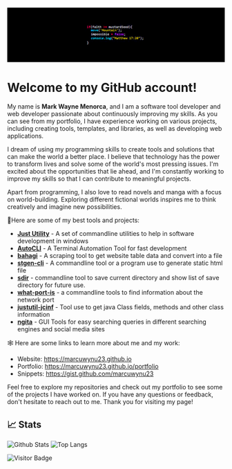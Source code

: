 ![Logo](https://github.com/marcuwynu23/marcuwynu23/blob/main/banner.jpg)



# Welcome to my GitHub account!

My name is **Mark Wayne Menorca**, and I am a software tool developer and web developer passionate about continuously improving my skills. As you can see from my portfolio, I have experience working on various projects, including creating tools, templates, and libraries, as well as developing web applications.

I dream of using my programming skills to create tools and solutions that can make the world a better place. I believe that technology has the power to transform lives and solve some of the world's most pressing issues. I'm excited about the opportunities that lie ahead, and I'm constantly working to improve my skills so that I can contribute to meaningful projects.

Apart from programming, I also love to read novels and manga with a focus on world-building. Exploring different fictional worlds inspires me to think creatively and imagine new possibilities. 


🙋Here are some of my best tools and projects:

-  **[Just Utility](https://github.com/marcuwynu23/just-utility)** - A set of commandline utilities to help in software development in windows
-  **[AutoCLI](https://github.com/marcuwynu23/autocli)** - A Terminal Automation Tool for fast development
-  **[bahagi](https:/github.com/marcuwynu23/bahagi)** - A scraping tool to get website table data and convert into a file
-  **[stgen-cli](https:/github.com/marcuwynu23/stgen-cli)** - A commandline tool or a program use to generate static html file
-  **[sdir](https://github.com/marcuwynu23/sdir)** - commandline tool to save current directory and show list of save directory for future use.
-  **[what-port-is](https://github.com/marcuwynu23/what-port-is)** - a commandline tools to find information about the network port
-  **[justutil-jcinf](https:/github.com/marcuwynu23/justutil-jcinf)** - Tool use to get java Class fields, methods and other class information
-  **[ngita](https://github.com/marcuwynu23/ngita)** - GUI Tools for easy searching queries in different searching engines and social media sites

🕸️ Here are some links to learn more about me and my work:
- Website: https://marcuwynu23.github.io
- Portfolio: https://marcuwynu23.github.io/portfolio
- Snippets: https://gist.github.com/marcuwynu23

Feel free to explore my repositories and check out my portfolio to see some of the projects I have worked on. If you have any questions or feedback, don't hesitate to reach out to me. Thank you for visiting my page!


## 📈 Stats

![Github Stats](https://github-readme-stats.vercel.app/api?username=marcuwynu23&count_private=true&show_icons=true&include_all_commits=true&theme=dark&layout=compact)
![Top Langs](https://github-readme-stats.vercel.app/api/top-langs/?username=marcuwynu23&hide=TeX&layout=compact&theme=dark)

![Visitor Badge](https://visitor-badge.laobi.icu/badge?page_id=marcuwynu23.marcuwynu23)

